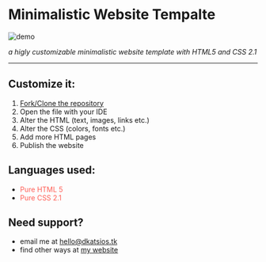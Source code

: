 # Minimalistic Website Tempalte

![demo](https://user-images.githubusercontent.com/68110106/113343293-52b55800-9338-11eb-8a09-be15b6e1f5eb.png)

_a higly customizable minimalistic website template with HTML5 and CSS 2.1_

___

## Customize it:

1. [Fork/Clone the repository](https://github.com/dk-raw/responsive-website-template/blob/main/CLONE.md)
2. Open the file with your IDE
3. Alter the HTML (text, images, links etc.)
4. Alter the CSS (colors, fonts etc.)
5. Add more HTML pages
6. Publish the website

## Languages used:

- <span style="color:#FF5F56">Pure HTML 5</span>
- <span style="color:#FF5F56">Pure CSS 2.1</span>

## Need support?

- email me at [hello@dkatsios.tk](mailto:hello@dkatsios.tk?subject=minimalistic%20website%20template%20github)
- find other ways at [my website](https://dkatsios.ml "dkatsios.ml")
